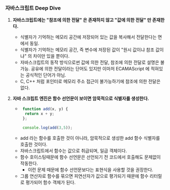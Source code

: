 ### 자바스크립트 Deep Dive

1. **자바스크립트에는 "참조에 의한 전달" 은 존재하지 않고 "값에 의한 전달" 만 존재한다.**
   - 식별자가 기억하는 메모리 공간에 저장되어 있는 값을 복사해서 전달한다는 면에서 동일.
   - 식별자가 기억하는 메모리 공간, 즉 변수에 저장된 값이 "원시 값이냐 참조 값이냐" 의 차이만 있을 뿐이다.
   - 자바스크립트의 동작 방식으로썬 값에 의한 전달, 참조에 의한 전달로 설명은 불가능. 공유에 의한 전달이라는 단어도 있지만 이마저 ECAMAScript 에 적혀있는 공식적인 단어가 아님.
   - C, C++ 처럼 포인터로 메모리 주소 접근이 불가능하기에 참조에 의한 전달은 없다.

2. **자바 스크립트 엔진은 함수 선언문이 보이면 암묵적으로 식별자를 생성한다.**
   - ```javascript
      function add(x, y) {
       return x + y;
      };

      console.log(add(3,5));
      ```
   - add 라는 함수를 호출한 것이 아니라, 암묵적으로 생성한 add 함수 식별자를 호출한 것이다.
   - 자바스크립트에서 함수는 값으로 취급되며, 일급 객체이다.
   - 함수 호이스팅때문에 함수 선언문은 선언되기 전 코드에서 호출해도 문제없이 작동한다.
     - 이런 문제 때문에 함수 선언문보다는 표현식을 사용할 것을 권장한다.
   - 그룹 연산자로 함수를 묶으면 피연산자가 값으로 평가되기 때문에 함수 리터럴로 평가되어 함수 객체가 된다.
